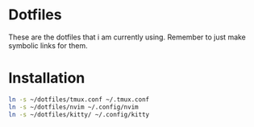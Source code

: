 # Dotfiles

These are the dotfiles that i am currently using. Remember to just make symbolic links for them.

# Installation

```bash
ln -s ~/dotfiles/tmux.conf ~/.tmux.conf
ln -s ~/dotfiles/nvim ~/.config/nvim
ln -s ~/dotfiles/kitty/ ~/.config/kitty


